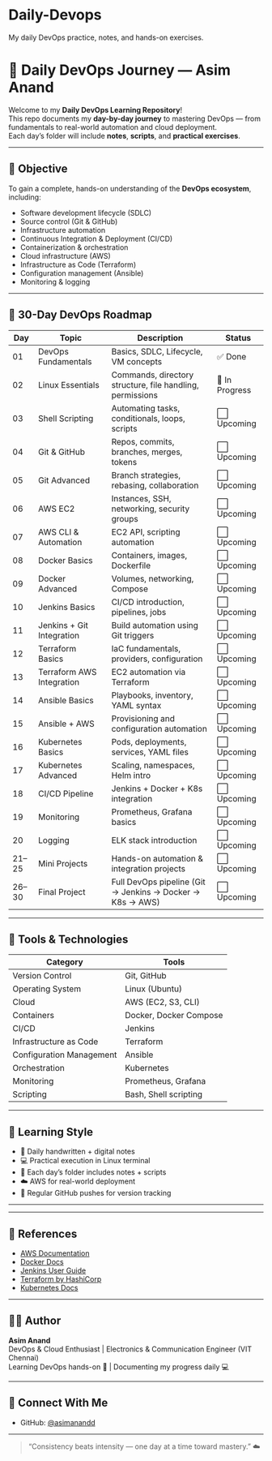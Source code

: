 # Daily-Devops
My daily DevOps practice, notes, and hands-on exercises.

# 🚀 Daily DevOps Journey — Asim Anand

Welcome to my **Daily DevOps Learning Repository**!  
This repo documents my **day-by-day journey** to mastering DevOps — from fundamentals to real-world automation and cloud deployment.  
Each day’s folder will include **notes**, **scripts**, and **practical exercises**.

---

## 🎯 Objective

To gain a complete, hands-on understanding of the **DevOps ecosystem**, including:
- Software development lifecycle (SDLC)
- Source control (Git & GitHub)
- Infrastructure automation
- Continuous Integration & Deployment (CI/CD)
- Containerization & orchestration
- Cloud infrastructure (AWS)
- Infrastructure as Code (Terraform)
- Configuration management (Ansible)
- Monitoring & logging

---

## 📅 30-Day DevOps Roadmap

| Day | Topic | Description | Status |
|-----|--------|--------------|--------|
| 01 | DevOps Fundamentals | Basics, SDLC, Lifecycle, VM concepts | ✅ Done |
| 02 | Linux Essentials | Commands, directory structure, file handling, permissions | 🔄 In Progress |
| 03 | Shell Scripting | Automating tasks, conditionals, loops, scripts | ⬜ Upcoming |
| 04 | Git & GitHub | Repos, commits, branches, merges, tokens | ⬜ Upcoming |
| 05 | Git Advanced | Branch strategies, rebasing, collaboration | ⬜ Upcoming |
| 06 | AWS EC2 | Instances, SSH, networking, security groups | ⬜ Upcoming |
| 07 | AWS CLI & Automation | EC2 API, scripting automation | ⬜ Upcoming |
| 08 | Docker Basics | Containers, images, Dockerfile | ⬜ Upcoming |
| 09 | Docker Advanced | Volumes, networking, Compose | ⬜ Upcoming |
| 10 | Jenkins Basics | CI/CD introduction, pipelines, jobs | ⬜ Upcoming |
| 11 | Jenkins + Git Integration | Build automation using Git triggers | ⬜ Upcoming |
| 12 | Terraform Basics | IaC fundamentals, providers, configuration | ⬜ Upcoming |
| 13 | Terraform AWS Integration | EC2 automation via Terraform | ⬜ Upcoming |
| 14 | Ansible Basics | Playbooks, inventory, YAML syntax | ⬜ Upcoming |
| 15 | Ansible + AWS | Provisioning and configuration automation | ⬜ Upcoming |
| 16 | Kubernetes Basics | Pods, deployments, services, YAML files | ⬜ Upcoming |
| 17 | Kubernetes Advanced | Scaling, namespaces, Helm intro | ⬜ Upcoming |
| 18 | CI/CD Pipeline | Jenkins + Docker + K8s integration | ⬜ Upcoming |
| 19 | Monitoring | Prometheus, Grafana basics | ⬜ Upcoming |
| 20 | Logging | ELK stack introduction | ⬜ Upcoming |
| 21–25 | Mini Projects | Hands-on automation & integration projects | ⬜ Upcoming |
| 26–30 | Final Project | Full DevOps pipeline (Git → Jenkins → Docker → K8s → AWS) | ⬜ Upcoming |

---

## 🧰 Tools & Technologies

| Category | Tools |
|-----------|-------|
| Version Control | Git, GitHub |
| Operating System | Linux (Ubuntu) |
| Cloud | AWS (EC2, S3, CLI) |
| Containers | Docker, Docker Compose |
| CI/CD | Jenkins |
| Infrastructure as Code | Terraform |
| Configuration Management | Ansible |
| Orchestration | Kubernetes |
| Monitoring | Prometheus, Grafana |
| Scripting | Bash, Shell scripting |

---

## 🧠 Learning Style

- 📝 Daily handwritten + digital notes  
- 💻 Practical execution in Linux terminal  
- 🧾 Each day’s folder includes notes + scripts  
- ☁️ AWS for real-world deployment  
- 🔄 Regular GitHub pushes for version tracking  

---

---

## 📖 References

- [AWS Documentation](https://docs.aws.amazon.com/)
- [Docker Docs](https://docs.docker.com/)
- [Jenkins User Guide](https://www.jenkins.io/doc/)
- [Terraform by HashiCorp](https://developer.hashicorp.com/terraform)
- [Kubernetes Docs](https://kubernetes.io/docs/)

---

## 👨‍💻 Author

**Asim Anand**  
DevOps & Cloud Enthusiast | Electronics & Communication Engineer (VIT Chennai)  
Learning DevOps hands-on 🌱 | Documenting my progress daily 💻  

---

## 🌟 Connect With Me

- GitHub: [@asimanandd](https://github.com/asimanandd)


---

> “Consistency beats intensity — one day at a time toward mastery.” ☁️

